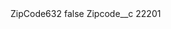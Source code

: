 <?xml version="1.0" encoding="UTF-8"?>
<CustomMetadata xmlns="http://soap.sforce.com/2006/04/metadata" xmlns:xsi="http://www.w3.org/2001/XMLSchema-instance" xmlns:xsd="http://www.w3.org/2001/XMLSchema">
    <label>ZipCode632</label>
    <protected>false</protected>
    <values>
        <field>Zipcode__c</field>
        <value xsi:type="xsd:string">22201</value>
    </values>
</CustomMetadata>
